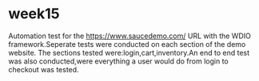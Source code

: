 # week15
Automation test for the https://www.saucedemo.com/ URL with the WDIO framework.Seperate tests were conducted on  each section of the demo website.
The sections tested were:login,cart,inventory.An end to end test was also conducted,were everything a user would do from login to checkout was tested.
